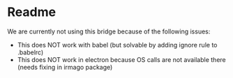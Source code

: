 # Readme

We are currently not using this bridge because of the following issues:

- This does NOT work with babel (but solvable by adding ignore rule to .babelrc)
- This does NOT work in electron because OS calls are not available there (needs fixing in irmago package)
